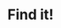 <!DOCTYPE html>
<html>
<head>
	<title>Mysite.com</title>
</head>
<body>
	<h1>Find it!</h1>
</body>
</html>
